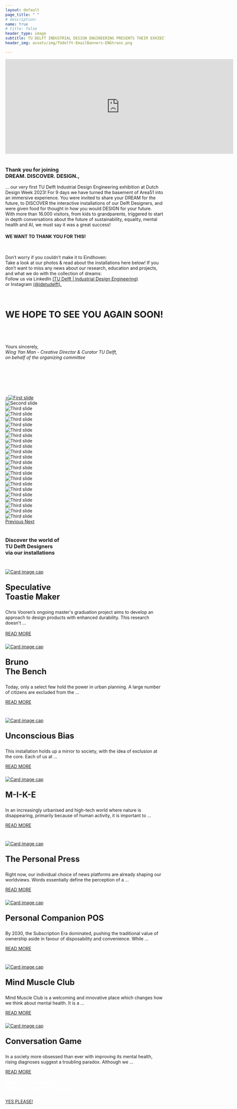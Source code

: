```yaml
---
layout: default
page_title: " "
# description: 
name: true
# title: false
header_type: image
subtitle: TU DELFT INDUSTRIAL DESIGN ENGINEERING PRESENTS THEIR EXHIBITION AT DUTCH DESIGN WEEK  // 21 – 29 OCTOBER 2023 AT AREA51 (BASEMENT)
header_img: assets/img/TUdelft-EmailBanners-ENGtrans.png

---
```


<div class="card shadow videoWrapper">
<iframe width="720" height="299" src="https://www.youtube.com/embed/-Cq_jbJ-F7Q" title="DREAM. DISCOVER. DESIGN. - TU Delft Industrial Design Engineering at Dutch Design Week 2023 (teaser)" frameborder="0" allow="accelerometer; autoplay; clipboard-write; encrypted-media; gyroscope; picture-in-picture; web-share" allowfullscreen></iframe>
</div>  
<br>

<div class="card shadow text-center white-card">
  <div class="card-body">
    <h3 class="card-title NeueMachina-h3">Thank you for joining <br>DREAM. DISCOVER. DESIGN.,
</h3>
    <p class="card-text open-sans">
… our very first <span class="NeueMachina">TU Delft Industrial Design Engineering exhibition</span> at Dutch Design Week 2023! For 9 days we have turned the basement of Area51 into an <span class="NeueMachina">immersive experience</span>. You were invited to share your <span class="NeueMachina">DREAM</span> for the future, to <span class="NeueMachina">DISCOVER the interactive installations of our Delft Designers</span>, and were given food for thought in how you would <span class="NeueMachina">DESIGN</span> for your future. 
<br>
With <span class="NeueMachina">more than 16.000 visitors, from kids to grandparents,</span>  triggered to start in depth <span class="NeueMachina">conversations about the future of sustainability, equality, mental health and AI</span>, we must say it was a great success! 
<br>
</p>
<h4 class="card-text NeueMachina-h4"> 
WE WANT TO THANK YOU FOR THIS!
</h4>
<br>
<p class="card-text open-sans">
Don’t worry if you couldn’t make it to Eindhoven:<br>
<span class="NeueMachina">Take a look at our photos & read about the installations here below!</span> If you don’t want to miss any news about our research, education and projects, and what we do with the collection of dreams:<br>
<span class="NeueMachina">Follow us via LinkedIn</span> 
<a href="https://www.linkedin.com/school/idetudelft/" target="_blank"><u>(TU Delft | Industrial Design Engineering)</u></a> <br>
<span class="NeueMachina">or Instagram</span> 
<a href="https://www.instagram.com/idetudelft/" target="_blank"><u>(@idetudelft).</u></a> 
</p>
<br>
<h3 class="card-text NeueMachina-h3" style="font-size: 28px;"> 
WE HOPE TO SEE YOU AGAIN SOON!
</h3>
<br><br>

Yours sincerely,<br>
<i>Wing Yan Man - Creative Director & Curator TU Delft,<br>
on behalf of the organizing committee</i>


<br>
  </div>

  <br><br>
</div>

<br>
<div id="carouselExampleControls" class="carousel slide" data-ride="carousel">
  <div class="carousel-inner">
    <div class="carousel-item active">
      <a href="/assets/img/Carousel/1.jpg" target="_blank">><img class="d-block w-100" src="/assets/img/Carousel/1.jpg" alt="First slide"></a>
    </div>
    <div class="carousel-item">
      <img class="d-block w-100" src="/assets/img/Carousel/2.jpg" alt="Second slide">
    </div>
    <div class="carousel-item">
      <img class="d-block w-100" src="/assets/img/Carousel/3.jpg" alt="Third slide">
    </div>
    <div class="carousel-item">
      <img class="d-block w-100" src="/assets/img/Carousel/4.jpg" alt="Third slide">
    </div>
    <div class="carousel-item">
      <img class="d-block w-100" src="/assets/img/Carousel/5.jpg" alt="Third slide">
    </div>
    <div class="carousel-item">
      <img class="d-block w-100" src="/assets/img/Carousel/6-resize.jpg" alt="Third slide">
    </div>
    <div class="carousel-item">
      <img class="d-block w-100" src="/assets/img/Carousel/7.jpg" alt="Third slide">
    </div>
    <div class="carousel-item">
      <img class="d-block w-100" src="/assets/img/Carousel/8.jpg" alt="Third slide">
    </div>
    <div class="carousel-item">
      <img class="d-block w-100" src="/assets/img/Carousel/10.jpg" alt="Third slide">
    </div>
    <div class="carousel-item">
      <img class="d-block w-100" src="/assets/img/Carousel/11.jpg" alt="Third slide">
    </div>
    <div class="carousel-item">
      <img class="d-block w-100" src="/assets/img/Carousel/12.jpg" alt="Third slide">
    </div>
    <div class="carousel-item">
      <img class="d-block w-100" src="/assets/img/Carousel/13-resize.jpg" alt="Third slide">
    </div>
    <div class="carousel-item">
      <img class="d-block w-100" src="/assets/img/Carousel/14-resize.jpg" alt="Third slide">
    </div>
    <div class="carousel-item">
      <img class="d-block w-100" src="/assets/img/Carousel/15.jpg" alt="Third slide">
    </div>
    <div class="carousel-item">
      <img class="d-block w-100" src="/assets/img/Carousel/16.jpg" alt="Third slide">
    </div>
    <div class="carousel-item">
      <img class="d-block w-100" src="/assets/img/Carousel/17.jpg" alt="Third slide">
    </div>
    <div class="carousel-item">
      <img class="d-block w-100" src="/assets/img/Carousel/18-resize.jpg" alt="Third slide">
    </div>
    <div class="carousel-item">
      <img class="d-block w-100" src="/assets/img/Carousel/19.jpg" alt="Third slide">
    </div>
    <div class="carousel-item">
      <img class="d-block w-100" src="/assets/img/Carousel/20-resize.jpg" alt="Third slide">
    </div>
    <div class="carousel-item">
      <img class="d-block w-100" src="/assets/img/Carousel/21.jpg" alt="Third slide">
    </div>
    <div class="carousel-item">
      <img class="d-block w-100" src="/assets/img/Carousel/22.jpg" alt="Third slide">
    </div>
    <div class="carousel-item">
      <img class="d-block w-100" src="/assets/img/Carousel/23.jpg" alt="Third slide">
    </div>
    <div class="carousel-item">
      <img class="d-block w-100" src="/assets/img/Carousel/24.jpg" alt="Third slide">
    </div>

  </div>
  <a class="carousel-control-prev" href="#carouselExampleControls" role="button" data-slide="prev">
    <span class="carousel-control-prev-icon" aria-hidden="true"></span>
    <span class="sr-only">Previous</span>
  </a>
  <a class="carousel-control-next" href="#carouselExampleControls" role="button" data-slide="next">
    <span class="carousel-control-next-icon" aria-hidden="true"></span>
    <span class="sr-only">Next</span>
  </a>
</div>
<br>

<div class="card shadow white-default-card" style="margin-bottom:1rem;">
  <div class="card-body">
<h3 class="card-title NeueMachina-h3 text-center">Discover the world of<br> TU Delft Designers<br> via our installations</h3>
<br>
<div class="card-deck">
<div class="card toast-card" style="margin-bottom:1rem;">
    <a href="/toasty-maker"><img class="card-img-top" src="/assets/img/Per project/Toastie Maker - Top-resize.jpg" alt="Card image cap" style="margin-top: 0.5rem;"></a>
      <div class="card-body text-center">
        <p class="card-title NeueMachina" style="font-size:25px"><b>Speculative <br>Toastie Maker</b></p>
        <p class="card-text" style="margin-left:0rem;margin-bottom:0rem;"> Chris Vooren’s ongoing master's graduation project aims to develop an approach to design products with enhanced durability. This research doesn't …</p>
        <br>
          <!-- <a href="/toasty-maker" class="btn btn-primary NeueMachina">READ MORE</a> -->
      </div>
      <div class="card-footer text-center">
        <a href="/toasty-maker" class="btn btn-primary NeueMachina">READ MORE</a>
      </div>
  </div>
    <div class="card bruno-card" style="margin-bottom:1rem;">
    <a href="/bruno-the-bench"><img class="card-img-top" src="/assets/img/Per project/Bruno - Top-resize.jpg" alt="Card image cap" style="margin-top: 0.5rem;"></a>
      <div class="card-body text-center">
        <p class="card-title NeueMachina" style="font-size:25px"><b>Bruno<br> The Bench</b></p>
        <p class="card-text"> Today, only a select few hold the power in urban planning. A large number of citizens are excluded from the …</p>
        <!-- <a href="/bruno-the-bench" class="btn btn-primary NeueMachina">READ MORE</a> -->
      </div>
      <div class="card-footer text-center">
        <a href="/bruno-the-bench" class="btn btn-primary NeueMachina">READ MORE</a>
      </div>
    </div>
  </div>


<br>

<div class="card-deck">
<div class="card bias-card" style="margin-bottom:1rem;">
    <a href="/unconscious-bias"><img class="card-img-top" src="/assets/img/Per project/Unconscious Bias - Top-resize.jpg" alt="Card image cap" style="margin-top: 0.5rem;"></a>
      <div class="card-body text-center">
        <p class="card-title NeueMachina" style="font-size:25px"><b>Unconscious Bias</b></p>
        <p class="card-text"> This installation holds up a mirror to society, with the idea of exclusion at the core. Each of us at …</p>
      </div>
      <div class="card-footer text-center">
          <a href="/unconscious-bias" class="btn btn-primary NeueMachina">READ MORE</a>
        </div>
    </div> 
    <div class="card mike-card" style="margin-bottom:1rem;">
    <a href="/m-i-k-e"><img class="card-img-top" src="/assets/img/Per project/MIKE - Top-resize.jpg" alt="Card image cap" style="margin-top: 0.5rem;"></a>
      <div class="card-body text-center">
        <p class="card-title NeueMachina" style="font-size:25px"><b>M-I-K-E</b></p>
        <p class="card-text"> In an increasingly urbanised and high-tech world where nature is disappearing, primarily because of human activity, it is important to …</p>
        <!-- <a href="/m-i-k-e" class="btn btn-primary NeueMachina">READ MORE</a> -->
      </div>
      <div class="card-footer text-center">
        <a href="/m-i-k-e" class="btn btn-primary NeueMachina">READ MORE</a>
      </div>
    </div>

  </div>
<br>

<div class="card-deck">
    <div class="card press-card" style="margin-bottom:1rem;">
    <a href="/the-personal-press"><img class="card-img-top" src="/assets/img/Per project/The Personal Press - Top-resize.jpg" alt="Card image cap" style="margin-top: 0.5rem;"></a>
      <div class="card-body text-center">
        <p class="card-title NeueMachina" style="font-size:25px"><b>The Personal Press</b></p>
        <p class="card-text"> Right now, our individual choice of news platforms are already shaping our worldviews. Words essentially define the perception of a …</p>
        <!-- <a href="/the-personal-press" class="btn btn-primary NeueMachina">READ MORE</a> -->
      </div>
      <div class="card-footer text-center">
        <a href="/the-personal-press" class="btn btn-primary NeueMachina">READ MORE</a>
      </div>
    </div>
    <div class="card pos-card" style="margin-bottom:1rem;">
    <a href="/personal-companion-pos"><img class="card-img-top" src="/assets/img/Per project/Personal Companion - Top-resize.jpg" alt="Card image cap" style="margin-top: 0.5rem;"></a>
      <div class="card-body text-center">
        <p class="card-title NeueMachina" style="font-size:25px"><b>Personal Companion POS</b></p>
        <p class="card-text"> By 2030, the Subscription Era dominated, pushing the traditional value of ownership aside in favour of disposability and convenience. While …</p>
        <!-- <a href="/personal-companion-pos" class="btn btn-primary NeueMachina">READ MORE</a> -->
      </div>
      <div class="card-footer text-center">
        <a href="/personal-companion-pos" class="btn btn-primary NeueMachina">READ MORE</a>
      </div>
    </div>
  </div>

<br>
<div class="card-deck">
<div class="card muscle-card" style="margin-bottom:1rem;">
    <a href="/mind-muscle-club"><img class="card-img-top" src="/assets/img/Per project/Mind Muscle - Top-resize.jpg" alt="Card image cap" style="margin-top: 0.5rem;"></a>
      <div class="card-body text-center">
        <p class="card-title NeueMachina" style="font-size:25px"><b>Mind Muscle Club</b></p>
        <p class="card-text"> Mind Muscle Club is a welcoming and innovative place which changes how we think about mental health. It is a …</p>
        <!-- <a href="/mind-muscle-club" class="btn btn-primary NeueMachina">READ MORE</a> -->
      </div>
      <div class="card-footer text-center">
        <a href="/mind-muscle-club" class="btn btn-primary NeueMachina">READ MORE</a>
      </div>
    </div>
    <div class="card conv-card" style="margin-bottom:1rem;">
    <a href="/conversation-game"><img class="card-img-top" src="/assets/img/Per project/Conversation Game - Top-resize.jpg" alt="Card image cap" style="margin-top: 0.5rem;"></a>
      <div class="card-body text-center">
        <p class="card-title NeueMachina" style="font-size:25px"><b>Conversation Game</b></p>
        <p class="card-text"> In a society more obsessed than ever with improving its mental health, rising diagnoses suggest a troubling paradox. Although we …</p>
        <!-- <a href="/conversation-game" class="btn btn-primary NeueMachina">READ MORE</a> -->
      </div>
      <div class="card-footer text-center">
        <a href="/conversation-game" class="btn btn-primary NeueMachina">READ MORE</a>
      </div>
  </div>
</div>
    </div>
  </div>


<div class="card text-center  blue-card shadow">
  <div class="card-body">
    <h5 class="card-title NeueMachina-h4" style="color:white;">WANT TO KNOW MORE ABOUT <br>TU DELFT AND STUDYING HERE?</h5>
    <a href="https://www.tudelft.nl/en/education/practical-matters/studying-at-tu-delft" class="btn btn-primary NeueMachina">YES PLEASE!</a>
  </div>
</div>